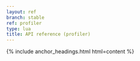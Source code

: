 ```yaml
---
layout: ref
branch: stable
ref: profiler
type: lua
title: API reference (profiler)
---
```

{% include anchor_headings.html html=content %}